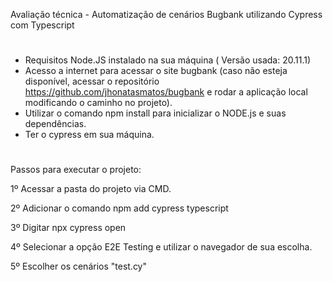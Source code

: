Avaliação técnica - Automatização de cenários Bugbank utilizando Cypress com Typescript

#

 - Requisitos Node.JS instalado na sua máquina ( Versão usada: 20.11.1)
 - Acesso a internet para acessar o site bugbank (caso não esteja disponível, acessar o repositório https://github.com/jhonatasmatos/bugbank
  e rodar a aplicação local modificando o caminho no projeto).
 - Utilizar o comando npm install para inicializar o NODE.js e suas dependências.
 - Ter o cypress em sua máquina.

#
Passos para executar o projeto:

1º Acessar a pasta do projeto via CMD.

2º Adicionar o comando npm add cypress typescript

3º Digitar npx cypress open

4º Selecionar a opção E2E Testing e utilizar o navegador de sua escolha.

5º Escolher os cenários "test.cy"
